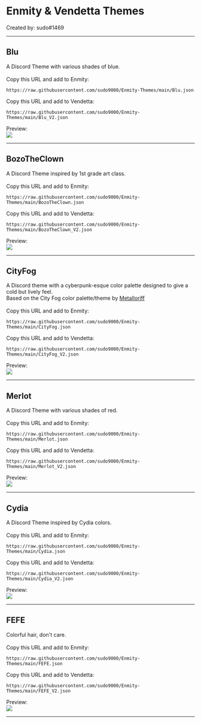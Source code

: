 # Enmity & Vendetta Themes

Created by: sudo#1469

- - - -

## Blu
A Discord Theme with various shades of blue.<br>
<br>
Copy this URL and add to Enmity:
```
https://raw.githubusercontent.com/sudo9000/Enmity-Themes/main/Blu.json
```
Copy this URL and add to Vendetta:
```
https://raw.githubusercontent.com/sudo9000/Enmity-Themes/main/Blu_V2.json
```
Preview:<br>
![](/.assets/images/blu.png)

- - - -

## BozoTheClown
A Discord Theme inspired by 1st grade art class.<br>
<br>
Copy this URL and add to Enmity:
```
https://raw.githubusercontent.com/sudo9000/Enmity-Themes/main/BozoTheClown.json
```
Copy this URL and add to Vendetta:
```
https://raw.githubusercontent.com/sudo9000/Enmity-Themes/main/BozoTheClown_V2.json
```
Preview:<br>
![](/.assets/images/bozotheclown.png)

- - - -

## CityFog
A Discord theme with a cyberpunk-esque color palette designed to give a cold but lively feel.<br>
Based on the City Fog color palette/theme by [Metalloriff](https://metalloriff.github.io/city-fog)<br>
<br>
Copy this URL and add to Enmity:
```
https://raw.githubusercontent.com/sudo9000/Enmity-Themes/main/CityFog.json
```
Copy this URL and add to Vendetta:
```
https://raw.githubusercontent.com/sudo9000/Enmity-Themes/main/CityFog_V2.json
```
Preview:<br>
![](/.assets/images/cityfog.png)

- - - -

## Merlot
A Discord Theme with various shades of red.<br>
<br>
Copy this URL and add to Enmity:
```
https://raw.githubusercontent.com/sudo9000/Enmity-Themes/main/Merlot.json
```
Copy this URL and add to Vendetta:
```
https://raw.githubusercontent.com/sudo9000/Enmity-Themes/main/Merlot_V2.json
```
Preview:<br>
![](/.assets/images/merlot.png)

- - - -

## Cydia
A Discord Theme inspired by Cydia colors.<br>
<br>
Copy this URL and add to Enmity:
```
https://raw.githubusercontent.com/sudo9000/Enmity-Themes/main/Cydia.json
```
Copy this URL and add to Vendetta:
```
https://raw.githubusercontent.com/sudo9000/Enmity-Themes/main/Cydia_V2.json
```
Preview:<br>
![](/.assets/images/cydia.png)

- - - -

## FEFE
Colorful hair, don't care.<br>
<br>
Copy this URL and add to Enmity:
```
https://raw.githubusercontent.com/sudo9000/Enmity-Themes/main/FEFE.json
```
Copy this URL and add to Vendetta:
```
https://raw.githubusercontent.com/sudo9000/Enmity-Themes/main/FEFE_V2.json
```
Preview:<br>
![](/.assets/images/fefe.png)

- - - -
